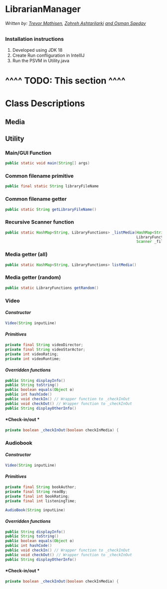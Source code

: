 # LibrarianManager
###### Written by: [Trevor Mathisen](https://github.com/Trolann), [Zohreh Ashtarilarki](https://github.com/ZohrehAshtarilarki) [and Osman Saeday](https://github.com/osmansaeday)
### Installation instructions
1) Developed using JDK 18
2) Create Run confliguration in IntellIJ
3) Run the PSVM in Utility.java
# ^^^^ TODO: This section ^^^^
# Class Descriptions

## Media


## Utility
### Main/GUI Function

```java
public static void main(String[] args)
```

### Common filename primitive
```java
public final static String libraryFileName
```

### Common filename getter
```java
public static String getLibraryFileName()
```

### Recursive Scanner function
```java
public static HashMap<String, LibraryFunctions> _listMedia(HashMap<String, 
                                                           LibraryFunctions> _returnMap, 
                                                           Scanner _fileScanner)
```

### Media getter (all)
```java
public static HashMap<String, LibraryFunctions> listMedia()
```

### Media getter (random)
```java
public static LibraryFunctions getRandom()
```

### Video
#### ***Constructor***
```java
Video(String inputLine)
```

#### *Primitives*
```java
private final String videoDirector;
private final String videoStarActor;
private int videoRating;
private int videoRuntime;
```

#### *Overridden functions*

```java
public String displayInfo()
public String toString()
public boolean equals(Object o)
public int hashCode()
public void checkIn() // Wrapper function to _checkInOut
public void checkOut() // Wrapper function to _checkInOut
public String displayOtherInfo()
```


#### *Check-in/out *
```java
private boolean _checkInOut(boolean checkInMedia) {
```
### Audiobook
#### ***Constructor***
```java
Video(String inputLine)
```

#### *Primitives*
```java
private final String bookAuthor;
private final String readBy;
private final int bookRating;
private final int listeningTime;
```
```java
AudioBook(String inputLine)
```
#### *Overridden functions*

```java
public String displayInfo()
public String toString()
public boolean equals(Object o)
public int hashCode()
public void checkIn() // Wrapper function to _checkInOut
public void checkOut() // Wrapper function to _checkInOut
public String displayOtherInfo()
```

#### *Check-in/out *
```java
private boolean _checkInOut(boolean checkInMedia) {
```
